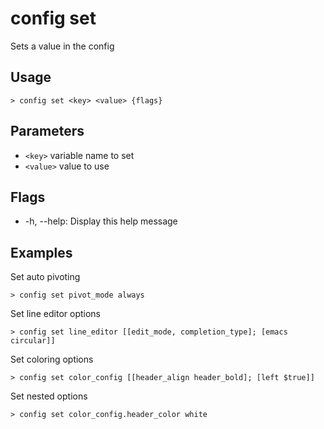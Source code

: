 # config set
Sets a value in the config

## Usage
```shell
> config set <key> <value> {flags} 
 ```

## Parameters
* `<key>` variable name to set
* `<value>` value to use

## Flags
* -h, --help: Display this help message

## Examples
  Set auto pivoting
```shell
> config set pivot_mode always
 ```

  Set line editor options
```shell
> config set line_editor [[edit_mode, completion_type]; [emacs circular]]
 ```

  Set coloring options
```shell
> config set color_config [[header_align header_bold]; [left $true]]
 ```

  Set nested options
```shell
> config set color_config.header_color white
 ```

